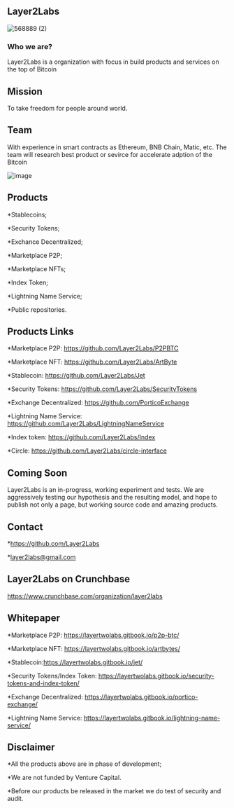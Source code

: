 ## Layer2Labs
![568889 (2)](https://user-images.githubusercontent.com/83122757/160809589-26d2f1b3-0090-4a36-a803-24e3144d44ad.png)

### Who we are? 

Layer2Labs is a organization with focus in build products and services on the top of Bitcoin

## Mission

To take freedom for people around world.

## Team 

With experience in smart contracts as Ethereum, BNB Chain, Matic, etc. The team will research best product or sevirce for accelerate adption of the Bitcoin

![image](https://user-images.githubusercontent.com/83122757/160813808-b03a78f0-6d75-4035-a484-d84cff5a0580.png)

## Products

*Stablecoins;

*Security Tokens;

*Exchance Decentralized;

*Marketplace P2P;

*Marketplace NFTs;

*Index Token;

*Lightning Name Service;

*Public repositories.

## Products Links

*Marketplace P2P: https://github.com/Layer2Labs/P2PBTC

*Marketplace NFT: https://github.com/Layer2Labs/ArtByte

*Stablecoin: https://github.com/Layer2Labs/Jet

*Security Tokens: https://github.com/Layer2Labs/SecurityTokens

*Exchange Decentralized: https://github.com/PorticoExchange

*Lightning Name Service: https://github.com/Layer2Labs/LightningNameService 

*Index token: https://github.com/Layer2Labs/Index 

*Circle: https://github.com/Layer2Labs/circle-interface

## Coming Soon 

Layer2Labs is an in-progress, working experiment and tests. We are aggressively testing our hypothesis and the resulting model, and hope to publish not only a page, but working source code and amazing products.

## Contact

*https://github.com/Layer2Labs

*layer2labs@gmail.com

## Layer2Labs on Crunchbase

https://www.crunchbase.com/organization/layer2labs

## Whitepaper

*Marketplace P2P: https://layertwolabs.gitbook.io/p2p-btc/

*Marketplace NFT: https://layertwolabs.gitbook.io/artbytes/

*Stablecoin:https://layertwolabs.gitbook.io/jet/

*Security Tokens/Index Token: https://layertwolabs.gitbook.io/security-tokens-and-index-token/

*Exchange Decentralized: https://layertwolabs.gitbook.io/portico-exchange/

*Lightning Name Service: https://layertwolabs.gitbook.io/lightning-name-service/

## Disclaimer

*All the products above are in phase of development;

*We are not funded by Venture Capital.

*Before our products be released in the market we do test of security and audit.

